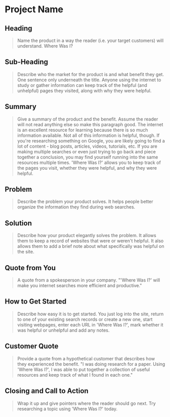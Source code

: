 # Project Name #

<!-- 
> This material was originally posted [here](http://www.quora.com/What-is-Amazons-approach-to-product-development-and-product-management). It is reproduced here for posterities sake.

There is an approach called "working backwards" that is widely used at Amazon. They work backwards from the customer, rather than starting with an idea for a product and trying to bolt customers onto it. While working backwards can be applied to any specific product decision, using this approach is especially important when developing new products or features.

For new initiatives a product manager typically starts by writing an internal press release announcing the finished product. The target audience for the press release is the new/updated product's customers, which can be retail customers or internal users of a tool or technology. Internal press releases are centered around the customer problem, how current solutions (internal or external) fail, and how the new product will blow away existing solutions.

If the benefits listed don't sound very interesting or exciting to customers, then perhaps they're not (and shouldn't be built). Instead, the product manager should keep iterating on the press release until they've come up with benefits that actually sound like benefits. Iterating on a press release is a lot less expensive than iterating on the product itself (and quicker!).

If the press release is more than a page and a half, it is probably too long. Keep it simple. 3-4 sentences for most paragraphs. Cut out the fat. Don't make it into a spec. You can accompany the press release with a FAQ that answers all of the other business or execution questions so the press release can stay focused on what the customer gets. My rule of thumb is that if the press release is hard to write, then the product is probably going to suck. Keep working at it until the outline for each paragraph flows. 

Oh, and I also like to write press-releases in what I call "Oprah-speak" for mainstream consumer products. Imagine you're sitting on Oprah's couch and have just explained the product to her, and then you listen as she explains it to her audience. That's "Oprah-speak", not "Geek-speak".

Once the project moves into development, the press release can be used as a touchstone; a guiding light. The product team can ask themselves, "Are we building what is in the press release?" If they find they're spending time building things that aren't in the press release (overbuilding), they need to ask themselves why. This keeps product development focused on achieving the customer benefits and not building extraneous stuff that takes longer to build, takes resources to maintain, and doesn't provide real customer benefit (at least not enough to warrant inclusion in the press release).
 -->
 
## Heading ##
  > Name the product in a way the reader (i.e. your target customers) will understand.
  Where Was I?
## Sub-Heading ##
  > Describe who the market for the product is and what benefit they get. One sentence only underneath the title.
  Anyone using the internet to study or gather information can keep track of the helpful (and unhelpful) pages they visited, along with why they were helpful.
## Summary ##
  > Give a summary of the product and the benefit. Assume the reader will not read anything else so make this paragraph good.
  The internet is an excellent resource for learning because there is so much information available.  Not all of this information is helpful, though.  If you're researching something on Google, you are likely going to find a lot of content - blog posts, articles, videos, tutorials, etc.  If you are making multiple searches or even just trying to go back and piece together a conclusion, you may find yourself running into the same resources multiple times.  'Where Was I?' allows you to keep track of the pages you visit, whether they were helpful, and why they were helpful.
## Problem ##
  > Describe the problem your product solves.
  It helps people better organize the information they find during web searches.
## Solution ##
  > Describe how your product elegantly solves the problem.
  It allows them to keep a record of websites that were or weren't helpful.  It also allows them to add a brief note about what specifically was helpful on the site.
## Quote from You ##
  > A quote from a spokesperson in your company.
  "'Where Was I?' will make you internet searches more efficient and productive."
## How to Get Started ##
  > Describe how easy it is to get started.
  You just log into the site, return to one of your existing search records or create a new one, start visiting webpages, enter each URL in 'Where Was I?', mark whether it was helpful or unhelpful and add any notes.
## Customer Quote ##
  > Provide a quote from a hypothetical customer that describes how they experienced the benefit.
  "I was doing research for a paper.  Using 'Where Was I?', I was able to put together a collection of useful resources and keep track of what I found in each one."
## Closing and Call to Action ##
  > Wrap it up and give pointers where the reader should go next.
  Try researching a topic using 'Where Was I?' today.